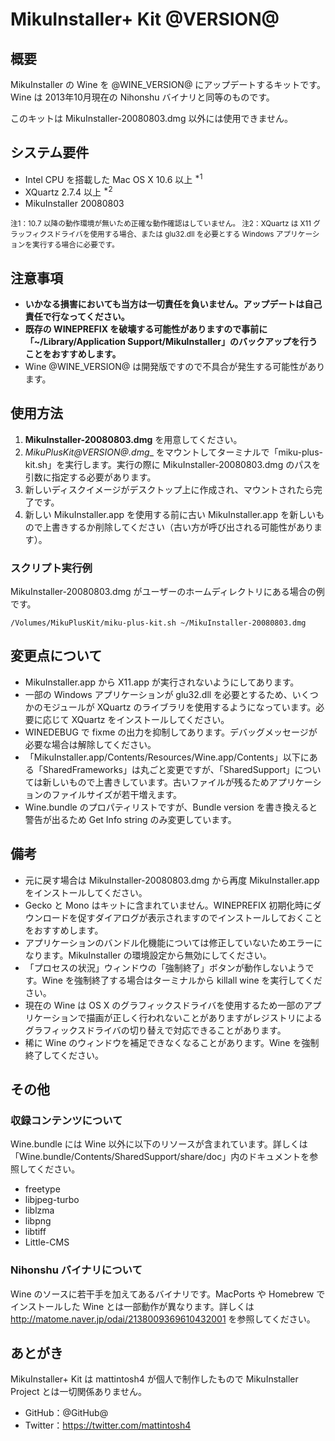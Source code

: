 # MikuInstaller+ Kit @VERSION@



## 概要

MikuInstaller の Wine を @WINE_VERSION@ にアップデートするキットです。Wine は 2013年10月現在の Nihonshu バイナリと同等のものです。

このキットは MikuInstaller-20080803.dmg 以外には使用できません。



## システム要件

- Intel CPU を搭載した Mac OS X 10.6 以上 <sup>*1</sup>
- XQuartz 2.7.4 以上 <sup>*2</sup>
- MikuInstaller 20080803

<div style="font-size: smaller;">
注1：10.7 以降の動作環境が無いため正確な動作確認はしていません。
注2：XQuartz は X11 グラッフィクスドライバを使用する場合、または glu32.dll を必要とする Windows アプリケーションを実行する場合に必要です。
</div>



## 注意事項

- __いかなる損害においても当方は一切責任を負いません。アップデートは自己責任で行なってください。__
- __既存の WINEPREFIX を破壊する可能性がありますので事前に「~/Library/Application Support/MikuInstaller」のバックアップを行うことをおすすめします。__
- Wine @WINE_VERSION@ は開発版ですので不具合が発生する可能性があります。



## 使用方法

1. __MikuInstaller-20080803.dmg__ を用意してください。
2. __MikuPlusKit_@VERSION@.dmg__ をマウントしてターミナルで「miku-plus-kit.sh」を実行します。実行の際に MikuInstaller-20080803.dmg のパスを引数に指定する必要があります。
3. 新しいディスクイメージがデスクトップ上に作成され、マウントされたら完了です。
4. 新しい MikuInstaller.app を使用する前に古い MikuInstaller.app を新しいもので上書きするか削除してください（古い方が呼び出される可能性があります）。

### スクリプト実行例

MikuInstaller-20080803.dmg がユーザーのホームディレクトリにある場合の例です。

```
/Volumes/MikuPlusKit/miku-plus-kit.sh ~/MikuInstaller-20080803.dmg
```



## 変更点について

- MikuInstaller.app から X11.app が実行されないようにしてあります。
- 一部の Windows アプリケーションが glu32.dll を必要とするため、いくつかのモジュールが XQuartz のライブラリを使用するようになっています。必要に応じて XQuartz をインストールしてください。
- WINEDEBUG で fixme の出力を抑制してあります。デバッグメッセージが必要な場合は解除してください。
- 「MikuInstaller.app/Contents/Resources/Wine.app/Contents」以下にある「SharedFrameworks」は丸ごと変更ですが、「SharedSupport」については新しいもので上書きしています。古いファイルが残るためアプリケーションのファイルサイズが若干増えます。
- Wine.bundle のプロパティリストですが、Bundle version を書き換えると警告が出るため Get Info string のみ変更しています。



## 備考

- 元に戻す場合は MikuInstaller-20080803.dmg から再度 MikuInstaller.app をインストールしてください。
- Gecko と Mono はキットに含まれていません。WINEPREFIX 初期化時にダウンロードを促すダイアログが表示されますのでインストールしておくことをおすすめします。
- アプリケーションのバンドル化機能については修正していないためエラーになります。MikuInstaller の環境設定から無効にしてください。
- 「プロセスの状況」ウィンドウの「強制終了」ボタンが動作しないようです。Wine を強制終了する場合はターミナルから killall wine を実行してください。
- 現在の Wine は OS X のグラフィックスドライバを使用するため一部のアプリケーションで描画が正しく行われないことがありますがレジストリによるグラフィックスドライバの切り替えで対応できることがあります。
- 稀に Wine のウィンドウを補足できなくなることがあります。Wine を強制終了してください。



## その他

### 収録コンテンツについて

Wine.bundle には Wine 以外に以下のリソースが含まれています。詳しくは「Wine.bundle/Contents/SharedSupport/share/doc」内のドキュメントを参照してください。

- freetype
- libjpeg-turbo
- liblzma
- libpng
- libtiff
- Little-CMS

### Nihonshu バイナリについて

Wine のソースに若干手を加えてあるバイナリです。MacPorts や Homebrew でインストールした Wine とは一部動作が異なります。詳しくは http://matome.naver.jp/odai/2138009369610432001 を参照してください。


## あとがき

MikuInstaller+ Kit は mattintosh4 が個人で制作したもので MikuInstaller Project とは一切関係ありません。

- GitHub：@GitHub@
- Twitter：https://twitter.com/mattintosh4
